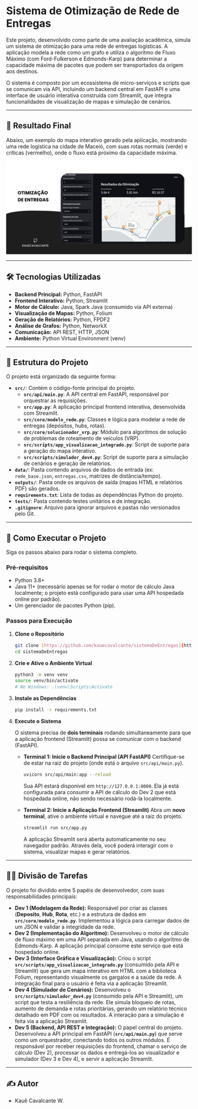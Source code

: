# Sistema de Otimização de Rede de Entregas

Este projeto, desenvolvido como parte de uma avaliação acadêmica, simula um sistema de otimização para uma rede de entregas logísticas. A aplicação modela a rede como um grafo e utiliza o algoritmo de Fluxo Máximo (com Ford-Fulkerson e Edmonds-Karp) para determinar a capacidade máxima de pacotes que podem ser transportados da origem aos destinos.

O sistema é composto por um ecossistema de micro-serviços e scripts que se comunicam via API, incluindo um backend central em FastAPI e uma interface de usuário interativa construída com Streamlit, que integra funcionalidades de visualização de mapas e simulação de cenários.

---

## 📍 Resultado Final

Abaixo, um exemplo do mapa interativo gerado pela aplicação, mostrando uma rede logística na cidade de Maceió, com suas rotas normais (verde) e críticas (vermelho), onde o fluxo está próximo da capacidade máxima.

**![Resultado do Mapa de Entregas](assets/card.png)**

---

## 🛠️ Tecnologias Utilizadas

* **Backend Principal:** Python, FastAPI
* **Frontend Interativo:** Python, Streamlit
* **Motor de Cálculo:** Java, Spark Java (consumido via API externa)
* **Visualização de Mapas:** Python, Folium
* **Geração de Relatórios:** Python, FPDF2
* **Análise de Grafos:** Python, NetworkX
* **Comunicação:** API REST, HTTP, JSON
* **Ambiente:** Python Virtual Environment (venv)

---

## 📁 Estrutura do Projeto

O projeto está organizado da seguinte forma:

* **`src/`**: Contém o código-fonte principal do projeto.
    * **`src/api/main.py`**: A API central em FastAPI, responsável por orquestrar as requisições.
    * **`src/app.py`**: A aplicação principal frontend interativa, desenvolvida com Streamlit.
    * **`src/core/modelo_rede.py`**: Classes e lógica para modelar a rede de entregas (depósitos, hubs, rotas).
    * **`src/core/solucionador_vrp.py`**: Módulo para algoritmos de solução de problemas de roteamento de veículos (VRP).
    * **`src/scripts/app_visualizacao_integrado.py`**: Script de suporte para a geração do mapa interativo.
    * **`src/scripts/simulador_dev4.py`**: Script de suporte para a simulação de cenários e geração de relatórios.
* **`data/`**: Pasta contendo arquivos de dados de entrada (ex: `rede_base.json`, `entregas.csv`, matrizes de distância/tempo).
* **`outputs/`**: Pasta onde os arquivos de saída (mapas HTML e relatórios PDF) são gerados.
* **`requirements.txt`**: Lista de todas as dependências Python do projeto.
* **`tests/`**: Pasta contendo testes unitários e de integração.
* **`.gitignore`**: Arquivo para ignorar arquivos e pastas não versionados pelo Git.

---

## 🚀 Como Executar o Projeto

Siga os passos abaixo para rodar o sistema completo.

### Pré-requisitos

* Python 3.8+
* Java 11+ (necessário apenas se for rodar o motor de cálculo Java localmente; o projeto está configurado para usar uma API hospedada online por padrão).
* Um gerenciador de pacotes Python (pip).

### Passos para Execução

1.  **Clone o Repositório**

    ```bash
    git clone [https://github.com/kauecavalcante/sistemaDeEntregas](https://github.com/kauecavalcante/sistemaDeEntregas)
    cd sistemaDeEntregas
    ```

2.  **Crie e Ative o Ambiente Virtual**

    ```bash
    python3 -m venv venv
    source venv/bin/activate
    # No Windows: .\venv\Scripts\Activate
    ```

3.  **Instale as Dependências**

    ```bash
    pip install -r requirements.txt
    ```

4.  **Execute o Sistema**

    O sistema precisa de **dois terminais** rodando simultaneamente para que a aplicação frontend (Streamlit) possa se comunicar com o backend (FastAPI).

    * **Terminal 1: Inicie o Backend Principal (API FastAPI)**
        Certifique-se de estar na raiz do projeto (onde está o arquivo `src/api/main.py`).

        ```bash
        uvicorn src/api/main:app --reload
        ```

        Sua API estará disponível em `http://127.0.0.1:8000`. Ela já está configurada para consumir a API de cálculo do Dev 2 que está hospedada online, não sendo necessário rodá-la localmente.

    * **Terminal 2: Inicie a Aplicação Frontend (Streamlit)**
        Abra um **novo terminal**, ative o ambiente virtual e navegue até a raiz do projeto.

        ```bash
        streamlit run src/app.py
        ```

        A aplicação Streamlit será aberta automaticamente no seu navegador padrão. Através dela, você poderá interagir com o sistema, visualizar mapas e gerar relatórios.

---

## 🧑‍💻 Divisão de Tarefas

O projeto foi dividido entre 5 papéis de desenvolvedor, com suas responsabilidades principais:

* **Dev 1 (Modelagem da Rede):** Responsável por criar as classes (**Deposito**, **Hub**, **Rota**, etc.) e a estrutura de dados em **`src/core/modelo_rede.py`**. Implementou a lógica para carregar dados de um JSON e validar a integridade da rede.
* **Dev 2 (Implementação do Algoritmo):** Desenvolveu o motor de cálculo de fluxo máximo em uma API separada em Java, usando o algoritmo de Edmonds-Karp. A aplicação principal consome este serviço que está hospedado online.
* **Dev 3 (Interface Gráfica e Visualização):** Criou o script **`src/scripts/app_visualizacao_integrado.py`** (consumido pela API e Streamlit) que gera um mapa interativo em HTML com a biblioteca Folium, representando visualmente os gargalos e a saúde da rede. A integração final para o usuário é feita via a aplicação Streamlit.
* **Dev 4 (Simulador de Cenários):** Desenvolveu o **`src/scripts/simulador_dev4.py`** (consumido pela API e Streamlit), um script que testa a resiliência da rede. Ele simula bloqueio de rotas, aumento de demanda e rotas prioritárias, gerando um relatório técnico detalhado em PDF com os resultados. A interação para a simulação é feita via a aplicação Streamlit.
* **Dev 5 (Backend, API REST e Integração):** O papel central do projeto. Desenvolveu a API principal em FastAPI (**`src/api/main.py`**) que serve como um orquestrador, conectando todos os outros módulos. É responsável por receber requisições do frontend, chamar o serviço de cálculo (Dev 2), processar os dados e entregá-los ao visualizador e simulador (Dev 3 e Dev 4), e servir a aplicação Streamlit.

---

## ✍️ Autor

* Kauê Cavalcante W.
